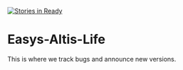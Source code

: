 [![Stories in Ready](https://badge.waffle.io/EasysAltisLife/Easys-Altis-Life.png?label=ready&title=Ready)](https://waffle.io/EasysAltisLife/Easys-Altis-Life)
# Easys-Altis-Life
This is where we track bugs and announce new versions.
